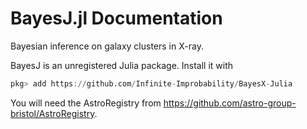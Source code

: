 # BayesJ.jl Documentation

Bayesian inference on galaxy clusters in X-ray.

BayesJ is an unregistered Julia package. Install it with
```julia
pkg> add https://github.com/Infinite-Improbability/BayesX-Julia
```
You will need the AstroRegistry from https://github.com/astro-group-bristol/AstroRegistry.